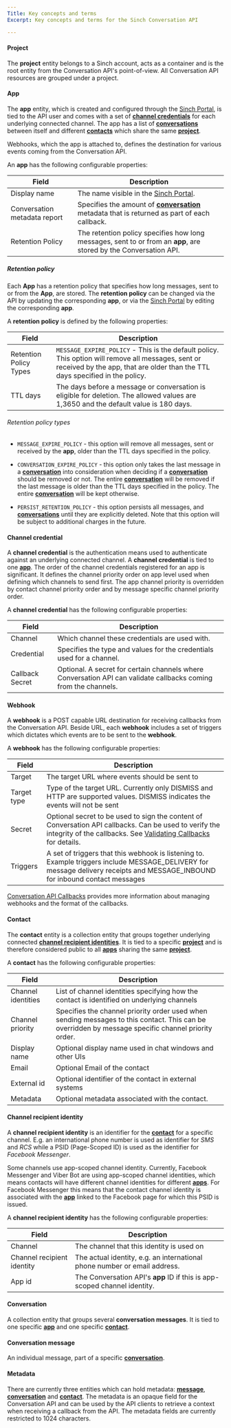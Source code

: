 ```yaml
---
Title: Key concepts and terms
Excerpt: Key concepts and terms for the Sinch Conversation API

---
```


#### Project

The **project** entity belongs to a Sinch account, acts as a container and is the root entity from the Conversation API's point-of-view. All Conversation API resources are grouped under a project.

#### App

The **app** entity, which is created and configured through the [Sinch Portal](https://dashboard.sinch.com/convapi/apps), is tied to the API user and comes with a set of [**channel credentials**](doc:conversation#channel-credential) for each underlying connected channel. The app has a list of [**conversations**](doc:conversation#conversation) between itself and different [**contacts**](doc:conversation#contact) which share the same [**project**](doc:conversation#project).

Webhooks, which the app is attached to, defines the destination for various events coming from the Conversation API. 

An **app** has the following configurable properties:

| Field                             | Description                                                                                                                        |
| --------------------------------- | ---------------------------------------------------------------------------------------------------------------------------------- |
| Display name                      | The name visible in the [Sinch Portal](https://dashboard.sinch.com/convapi/apps).                                                       |
| Conversation metadata report | Specifies the amount of [**conversation**](doc:conversation#conversation) metadata that is returned as part of each callback. |
| Retention Policy                  | The retention policy specifies how long messages, sent to or from an **app**, are stored by the Conversation API.         |

##### Retention policy

Each **App** has a retention policy that specifies how long messages, sent to or from the **App**, are stored.
The **retention policy** can be changed via the API by updating the corresponding **app**, or via the [Sinch Portal](https://dashboard.sinch.com/convapi/apps) by editing the corresponding **app**.

A **retention policy** is defined by the following properties:

| Field                             | Description                                                                                                                           |
| --------------------------------- | ------------------------------------------------------------------------------------------------------------------------------------- |
| Retention Policy Types             |  `MESSAGE_EXPIRE_POLICY` - This is the default policy. This option will remove all messages, sent or received by the app, that are older than the TTL days specified in the policy.                                              |
| TTL days                          | The days before a message or conversation is eligible for deletion. The allowed values are 1,3650 and the default value is 180 days.|

###### Retention policy types

* `MESSAGE_EXPIRE_POLICY` - this option will remove all messages, sent or received by the **app**, older than the TTL days specified in the policy.

* `CONVERSATION_EXPIRE_POLICY` - this option only takes the last message in a [**conversation**](doc:conversation#conversation) into consideration when deciding if a [**conversation**](doc:conversation#conversation) should be removed or not. The entire [**conversation**](doc:conversation#conversation) will be removed if the last message is older than the TTL days specified in the policy. The entire [**conversation**](doc:conversation#conversation) will be kept otherwise. 

* `PERSIST_RETENTION_POLICY` -  this option persists all messages, and [**conversations**](doc:conversation#conversation) until they are explicitly deleted. Note that this option will be subject to additional charges in the future.

#### Channel credential

A **channel credential** is the authentication means used to authenticate against an underlying connected channel. A **channel credential** is tied to one [**app**](doc:conversation#app).
The order of the channel credentials registered for an app is significant. It defines the channel priority order on app level used when defining which channels to send first.
The app channel priority is overridden by contact channel priority order and by message specific channel priority order.

A **channel credential** has the following configurable properties:

| Field           | Description                                                                                                           |
| --------------- | --------------------------------------------------------------------------------------------------------------------- |
| Channel         | Which channel these credentials are used with.                                                                        |
| Credential      | Specifies the type and values for the credentials used for a channel.                                                 |
| Callback Secret | Optional. A secret for certain channels where Conversation API can validate callbacks coming from the channels.       |

#### Webhook

A **webhook** is a POST capable URL destination for receiving callbacks from the Conversation API.
Beside URL, each **webhook** includes a set of triggers which dictates which events are to be sent to the **webhook**.

A **webhook** has the following configurable properties:

| Field       | Description                                                                                                                                                                                                                  |
| ----------- | ---------------------------------------------------------------------------------------------------------------------------------------------------------------------------------------------------------------------------- |
| Target      | The target URL where events should be sent to                                                                                                                                                                                |
| Target type | Type of the target URL. Currently only DISMISS and HTTP are supported values. DISMISS indicates the events will not be sent                                                                                                  |
| Secret      | Optional secret to be used to sign the content of Conversation API callbacks. Can be used to verify the integrity of the callbacks. See [Validating Callbacks](doc:conversation-callbacks#validating-callbacks) for details. |
| Triggers    | A set of triggers that this webhook is listening to. Example triggers include MESSAGE_DELIVERY for message delivery receipts and MESSAGE_INBOUND for inbound contact messages                                                |

[Conversation API Callbacks](doc:conversation-callbacks) provides more information about managing webhooks and the format of the callbacks.

#### Contact

The **contact** entity is a collection entity that groups together underlying connected [**channel recipient identities**](doc:conversation#channel-recipient-identity). It is tied to a specific [**project**](doc:conversation#project) and is therefore considered public to all [**apps**](doc:conversation#app) sharing the same [**project**](doc:conversation#project).

A **contact** has the following configurable properties:

| Field              | Description                                                                                                                                         |
| ------------------ | --------------------------------------------------------------------------------------------------------------------------------------------------- |
| Channel identities | List of channel identities specifying how the contact is identified on underlying channels                                                          |
| Channel priority   | Specifies the channel priority order used when sending messages to this contact. This can be overridden by message specific channel priority order. |
| Display name       | Optional display name used in chat windows and other UIs                                                                                            |
| Email              | Optional Email of the contact                                                                                                                       |
| External id        | Optional identifier of the contact in external systems                                                                                              |
| Metadata           | Optional metadata associated with the contact.                                                                                                      |

#### Channel recipient identity

A **channel recipient identity** is an identifier for the [**contact**](doc:conversation#contact) for a specific channel. E.g. an international phone number is used as identifier for _SMS_ and _RCS_ while a PSID (Page-Scoped ID) is used as the identifier for _Facebook Messenger_.

Some channels use app-scoped channel identity. Currently, Facebook Messenger and Viber Bot are using app-scoped channel identities, which means contacts will have different channel identities for different [**apps**](doc:conversation#app).
For Facebook Messenger this means that the contact channel identity is associated with the [**app**](doc:conversation#app) linked to the Facebook page for which this PSID is issued.

A **channel recipient identity** has the following configurable properties:

| Field                      | Description                                                               |
| -------------------------- | ------------------------------------------------------------------------- |
| Channel                    | The channel that this identity is used on                                 |
| Channel recipient identity | The actual identity, e.g. an international phone number or email address. |
| App id                     | The Conversation API's **app** ID if this is app-scoped channel identity. |

#### Conversation

A collection entity that groups several **conversation messages**. It is tied to one specific [**app**](doc:conversation#app) and one specific [**contact**](doc:conversation#contact).

#### Conversation message

An individual message, part of a specific [**conversation**](doc:conversation#conversation).

#### Metadata

There are currently three entities which can hold metadata: [**message**](doc:conversation#conversation-message), [**conversation**](doc:conversation#conversation) and [**contact**](doc:conversation#contact). The metadata is an opaque field for the Conversation API and can be used by the API clients to retrieve a context when receiving a callback from the API. The metadata fields are currently restricted to 1024 characters.